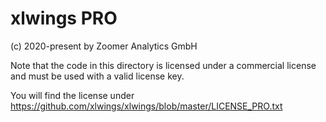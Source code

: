 # xlwings PRO

(c) 2020-present by Zoomer Analytics GmbH

Note that the code in this directory is licensed under a commercial license and must be used with a valid license key.

You will find the license under https://github.com/xlwings/xlwings/blob/master/LICENSE_PRO.txt